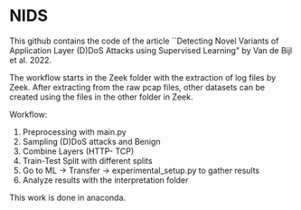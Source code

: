 # NIDS

This github contains the code of the article ``Detecting Novel Variants of Application Layer (D)DoS Attacks using Supervised Learning" by Van de Bijl et al. 2022.

The workflow starts in the Zeek folder with the extraction of log files by Zeek. 
After extracting from the raw pcap files, other datasets can be created using the files in the other folder in Zeek.

Workflow:
1) Preprocessing with main.py
2) Sampling (D)DoS attacks and Benign 
3) Combine Layers (HTTP- TCP)
4) Train-Test Split with different splits
5) Go to ML -> Transfer -> experimental_setup.py to gather results
6) Analyze results with the interpretation folder

This work is done in anaconda.
